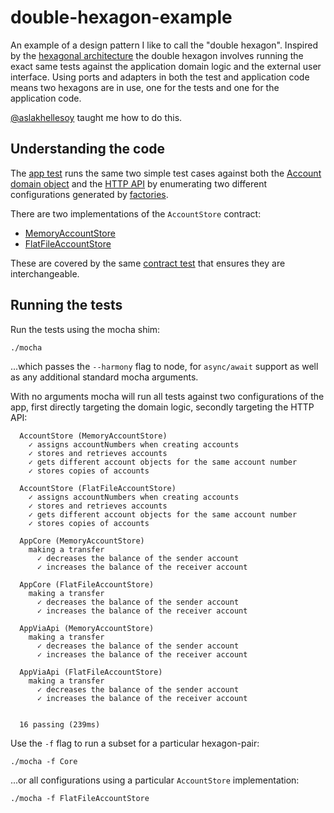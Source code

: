 # double-hexagon-example

An example of a design pattern I like to call the "double hexagon". Inspired by
the [hexagonal architecture](http://alistair.cockburn.us/Hexagonal+architecture)
the double hexagon involves running the exact same tests against the application
domain logic and the external user interface. Using ports and adapters in both
the test and application code means two hexagons are in use, one for the tests
and one for the application code.

[@aslakhellesoy](https://github.com/aslakhellesoy) taught me how to do this.

## Understanding the code

The [app test](./test/appTest.js) runs the same two simple test cases against
both the [Account domain object](./lib/domain/account.js) and the
[HTTP API](./lib/web/server/bankRoutes.js) by enumerating two different
configurations generated by [factories](./test/support/appFactories.js).

There are two implementations of the `AccountStore` contract:

  * [MemoryAccountStore](./lib/stores/accounts/memoryAccountStore.js)
  * [FlatFileAccountStore](./lib/stores/accounts/flatFileAccountStore.js)

These are covered by the same [contract test](./test/accountStoreTest.js) that
ensures they are interchangeable.

## Running the tests

Run the tests using the mocha shim:

    ./mocha

...which passes the `--harmony` flag to node, for `async/await` support as well
as any additional standard mocha arguments.

With no arguments mocha will run all tests against two configurations of the
app, first directly targeting the domain logic, secondly targeting the HTTP API:

```
  AccountStore (MemoryAccountStore)
    ✓ assigns accountNumbers when creating accounts
    ✓ stores and retrieves accounts
    ✓ gets different account objects for the same account number
    ✓ stores copies of accounts

  AccountStore (FlatFileAccountStore)
    ✓ assigns accountNumbers when creating accounts
    ✓ stores and retrieves accounts
    ✓ gets different account objects for the same account number
    ✓ stores copies of accounts

  AppCore (MemoryAccountStore)
    making a transfer
      ✓ decreases the balance of the sender account
      ✓ increases the balance of the receiver account

  AppCore (FlatFileAccountStore)
    making a transfer
      ✓ decreases the balance of the sender account
      ✓ increases the balance of the receiver account

  AppViaApi (MemoryAccountStore)
    making a transfer
      ✓ decreases the balance of the sender account
      ✓ increases the balance of the receiver account

  AppViaApi (FlatFileAccountStore)
    making a transfer
      ✓ decreases the balance of the sender account
      ✓ increases the balance of the receiver account


  16 passing (239ms)
```

Use the `-f` flag to run a subset for a particular hexagon-pair:

    ./mocha -f Core

...or all configurations using a particular `AccountStore` implementation:

    ./mocha -f FlatFileAccountStore
